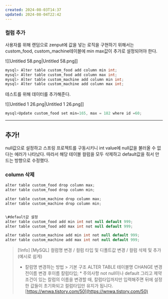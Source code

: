 ```yaml
---
created: 2024-08-03T14:37
updated: 2024-08-04T22:42
---
```

### 컬럼 추가

사용자를 위해 랜덤으로 zenput에 값을 넣는 로직을 구현하기 위해서는 custom_food, custom_machine테이블에 min max값이 추가로 설정되어야 한다.

  

![[Untitled 58.png|Untitled 58.png]]

```Java
mysql> Alter table custom_food add column min int;
mysql> Alter table custom_food add column max int;
mysql> Alter table custom_machine add column min int;
mysql> Alter table custom_machine add column max int;
```

  

테스트를 위해 데이터를 추가해준다.

![[Untitled 1 26.png|Untitled 1 26.png]]

```Java
mysql>Update custom_food set min=165, max = 182 where id =60;
```

  

  

---

## 추가!

null값으로 설정하고 스프링 프로젝트를 구동시키니 int value에 null값을 불러올 수 없다는 에러가 나타났다. 따라서 해당 테이블 컬럼을 모두 삭제하고 default값을 줘서 만드는 방향으로 수정했다.

  

### column 삭제

```Java
alter table custom_food drop column max;
alter table custom_food drop column min;

alter table custom_machine drop column max;
alter table custom_machine drop column min;


\#default값 설정
alter table custom_food add min int not null default 999;
alter table custom_food add max int not null default 999;

alter table custom_machine add min int not null default 999;
alter table custom_machine add max int not null default 999;
```

  

  

  

> [!info] [MySQL] 컬럼명 변경 / 컬럼 타입 및 디폴트값 변경 / 컬럼 삭제 및 추가 (예시로 쉽게)  
> - 칼럼명 변경하는 방법 > 기본 구조 ALTER TABLE 테이블명 CHANGE 변경 전이름 변경 후이름 칼럼타입; * 주의사항 not null이나 default 그리고 제약조건이 있는 칼럼의 이름을 변경할 때, 칼럼타입까지만 입력해주면 뒤에 설정한 값들이 초기화되고 컬럼타입만 유지가 됩니다.  
> [https://wnwa.tistory.com/50](https://wnwa.tistory.com/50)